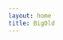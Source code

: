 ```yaml
---
layout: home
title: BigOld
---
```


<Home />

<script setup lang="ts">
import Home from '@theme/index.vue'
</script>
